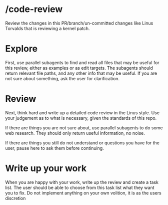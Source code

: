 # /code-review

Review the changes in this PR/branch/un-committed changes like Linus Torvalds
that is reviewing a kernel patch.

# Explore

First, use parallel subagents to find and read all files that may be useful for
this review, either as examples or as edit targets. The subagents should return
relevant file paths, and any other info that may be useful. If you are not sure
about something, ask the user for clarification.

# Review

Next, think hard and write up a detailed code review in the Linus style. Use
your judgement as to what is necessary, given the standards of this repo.

If there are things you are not sure about, use parallel subagents to do some
web research. They should only return useful information, no noise.

If there are things you still do not understand or questions you have for the
user, pause here to ask them before continuing.

# Write up your work

When you are happy with your work, write up the review and create a task list.
The user should be able to choose from this task list what they want you to fix.
Do not implement anything on your own volition, it is as the users discretion
